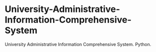 # University-Administrative-Information-Comprehensive-System
University Administrative Information Comprehensive System. Python.
